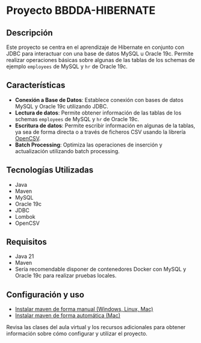 # Proyecto BBDDA-HIBERNATE

## Descripción

Este proyecto se centra en el aprendizaje de Hibernate en conjunto con JDBC para interactuar con una base de datos MySQL u Oracle 19c. Permite realizar operaciones básicas sobre algunas de las tablas de los schemas de ejemplo `employees` de MySQL y `hr` de Oracle 19c.

## Características

- **Conexión a Base de Datos**: Establece conexión con bases de datos MySQL y Oracle 19c utilizando JDBC.
- **Lectura de datos**: Permite obtener información de las tablas de los schemas `employees` de MySQL y `hr` de Oracle 19c.
- **Escritura de datos**: Permite escribir información en algunas de la tablas, ya sea de forma directa o a través de ficheros CSV usando la librería [OpenCSV](https://www.baeldung.com/opencsv).
- **Batch Processing**: Optimiza las operaciones de inserción y actualización utilizando batch processing.

## Tecnologías Utilizadas

- Java
- Maven
- MySQL
- Oracle 19c
- JDBC
- Lombok
- OpenCSV

## Requisitos

- Java 21
- Maven
- Sería recomendable disponer de contenedores Docker con MySQL y Oracle 19c para realizar pruebas locales.

## Configuración y uso

- [Instalar maven de forma manual (Windows, Linux, Mac)](https://maven.apache.org/install.html)
- [Instalar maven de forma automática (Mac)](https://formulae.brew.sh/formula/maven)

Revisa las clases del aula virtual y los recursos adicionales para obtener información sobre cómo configurar y utilizar el proyecto.

